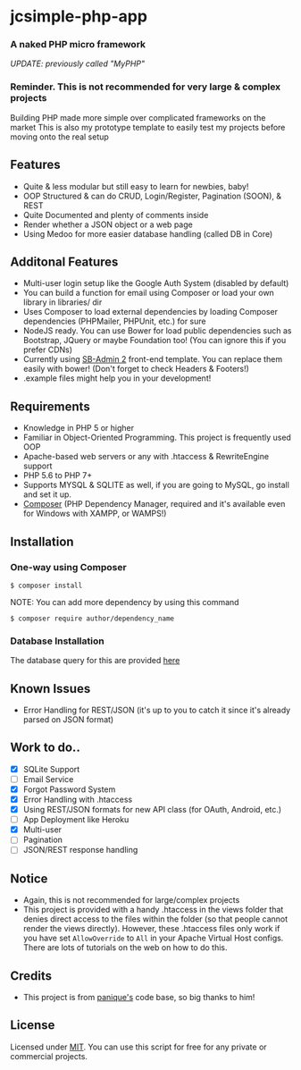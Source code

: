 # jcsimple-php-app
### A naked PHP micro framework
<i>UPDATE: previously called "MyPHP"</i><br />

### Reminder. This is not recommended for very large & complex projects
Building PHP made more simple over complicated frameworks on the market
This is also my prototype template to easily test my projects before moving onto the real setup

## Features
* Quite & less modular but still easy to learn for newbies, baby!
* OOP Structured & can do CRUD, Login/Register, Pagination (SOON), & REST
* Quite Documented and plenty of comments inside
* Render whether a JSON object or a web page
* Using Medoo for more easier database handling (called DB in Core)

## Additonal Features
* Multi-user login setup like the Google Auth System (disabled by default)
* You can build a function for email using Composer or load your own library in libraries/ dir
* Uses Composer to load external dependencies by loading Composer dependencies (PHPMailer, PHPUnit, etc.) for sure
* NodeJS ready. You can use Bower for load public dependencies such as Bootstrap, JQuery or maybe Foundation too! (You can ignore this if you prefer CDNs)
* Currently using [SB-Admin 2](http://startbootstrap.com/template-overviews/sb-admin-2/) front-end template. You can replace them easily with bower! (Don't forget to check Headers & Footers!)
* .example files might help you in your development!

## Requirements
* Knowledge in PHP 5 or higher
* Familiar in Object-Oriented Programming. This project is frequently used OOP
* Apache-based web servers or any with .htaccess & RewriteEngine support
* PHP 5.6 to PHP 7+
* Supports MYSQL & SQLITE as well, if you are going to MySQL, go install and set it up.
* [Composer](https://getcomposer.org) (PHP Dependency Manager, required and it's available even for Windows with XAMPP, or WAMPS!)

## Installation
### One-way using Composer
`$ composer install`

NOTE: You can add more dependency by using this command

`$ composer require author/dependency_name`

### Database Installation
The database query for this are provided [here](https://gist.github.com/jccultima123/5e10a6d9e549778eff40adb5a3556e4a)

## Known Issues
* Error Handling for REST/JSON (it's up to you to catch it since it's already parsed on JSON format)

## Work to do..
- [x] SQLite Support
- [ ] Email Service
- [x] Forgot Password System
- [x] Error Handling with .htaccess
- [x] Using REST/JSON formats for new API class (for OAuth, Android, etc.)
- [ ] App Deployment like Heroku
- [x] Multi-user
- [ ] Pagination
- [ ] JSON/REST response handling

## Notice
* Again, this is not recommended for large/complex projects
* This project is provided with a handy .htaccess in the views folder that denies direct access to the files within the folder (so that people cannot render the views directly). However, these .htaccess files only work if you have set
`AllowOverride` to `All` in your Apache Virtual Host configs. There are lots of tutorials on the web on how to do this.

## Credits
* This project is from [panique's](https://github.com/panique) code base, so big thanks to him!

## License
Licensed under [MIT](http://www.opensource.org/licenses/mit-license.php). You can use this script for free for any
private or commercial projects.
